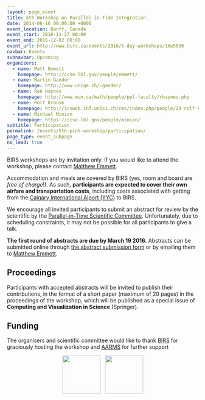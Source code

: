 ```yaml
---
layout: page_event
title: 5th Workshop on Parallel-in-Time Integration
date: 2014-06-16 00:00:00 +0000
event_location: Banff, Canada
event_start: 2016-11-27 00:00
event_end: 2016-12-02 00:00
event_url: http://www.birs.ca/events/2016/5-day-workshops/16w5030
navbar: Events
subnavbar: Upcoming
organizers:
  - name: Matt Emmett
    homepage: http://ccse.lbl.gov/people/emmett/
  - name: Martin Gander
    homepage: http://www.unige.ch/~gander/
  - name: Ron Haynes
    homepage: http://www.mun.ca/math/people/ppl-faculty/rhaynes.php
  - name: Rolf Krause
    homepage: http://icsweb.inf.unisi.ch/cms/index.php/people/23-rolf-krause.html
  - name: Michael Minion
    homepage: https://ccse.lbl.gov/people/minion/
subtitle: Participation
permalink: /events/5th-pint-workshop/participation/
page_type: event_subpage
no_lead: true
---
```


BIRS workshops are by invitation only.  If you would like to attend
the workshop, please contact [Matthew
Emmett](mailto:memmett@gmail.com).

Accommodation and meals are covered by BIRS (yes, room and board are
*free of charge*!).  As such, **participants are expected to cover their
own airfare and transportation costs**, including costs associated with
getting from the [Calgary International Aiport (YYC)][YYC] to BIRS.

We encourage all invited participants to submit an abstract for review
by the scientific by the [Parallel-in-Time Scientific
Committee][PINTSC]. Unfortunately, due to scheduling constraints, it
may not be possible for all participants to give a talk.

**The first round of abstracts are due by March 19 2016.** Abstracts
can be submitted online through [the abstract submission
form][ABSTRACTS] or by emailing them to [Matthew
Emmett](mailto:memmett@gmail.com).

## Proceedings

Participants with accepted abstracts will be invited to publish their
contributions, in the format of a short paper (maximum of 20 pages) in
the proceedings of the workshop, which will be published as a special
issue of **Computing and Visualization in Science** (Springer).

## Funding

The organisers and scientific committee would like to thank
[BIRS][BIRS] for graciously hosting the workshop and [AARMS][AARMS]
for further support

<center markdown="0">
<a href="http://www.birs.ca/" style="text-decoration:none;"><img width="100px" src="http://www.birs.ca/~nassif/image/birs_logo.jpg"/></a>&nbsp;&nbsp;
<a href="https://aarms.math.ca/" style="text-decoration:none;"><img width="100px" src="https://aarms.math.ca/wp-content/themes/stargazer-child/aarmslogo.png"/></a>
</center>

[BIRS]: http://www.birs.ca/
[PINT16BIRS]: http://www.birs.ca/events/2016/5-day-workshops/16w5030
[BANFFCENTRE]: https://www.banffcentre.ca/
[YYC]: http://www.yyc.com/
[PINTSC]: http://www.parallelintime.org/events/2015/06/26/sc-election-result.html
[AARMS]: https://aarms.math.ca/
[ABSTRACTS]: https://docs.google.com/forms/d/1wj7wnrhe6u4hVl2552oUrSBWb7vRkHUjZsAqBu135Qw/viewform
